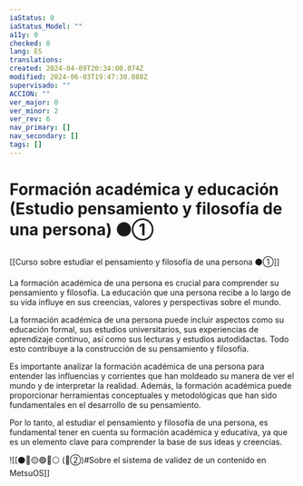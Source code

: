 ```yaml
---
iaStatus: 0
iaStatus_Model: ""
a11y: 0
checked: 0
lang: ES
translations: 
created: 2024-04-09T20:34:00.074Z
modified: 2024-06-03T19:47:30.088Z
supervisado: ""
ACCION: ""
ver_major: 0
ver_minor: 2
ver_rev: 6
nav_primary: []
nav_secondary: []
tags: []
---
```

# Formación académica y educación (Estudio pensamiento y filosofía de una persona) ⚫①

[[Curso sobre estudiar el pensamiento y filosofía de una persona ⚫①]]

La formación académica de una persona es crucial para comprender su pensamiento y filosofía. La educación que una persona recibe a lo largo de su vida influye en sus creencias, valores y perspectivas sobre el mundo. 

La formación académica de una persona puede incluir aspectos como su educación formal, sus estudios universitarios, sus experiencias de aprendizaje continuo, así como sus lecturas y estudios autodidactas. Todo esto contribuye a la construcción de su pensamiento y filosofía.

Es importante analizar la formación académica de una persona para entender las influencias y corrientes que han moldeado su manera de ver el mundo y de interpretar la realidad. Además, la formación académica puede proporcionar herramientas conceptuales y metodológicas que han sido fundamentales en el desarrollo de su pensamiento.

Por lo tanto, al estudiar el pensamiento y filosofía de una persona, es fundamental tener en cuenta su formación académica y educativa, ya que es un elemento clave para comprender la base de sus ideas y creencias.

![[⚫🔴🟡🟢🔵⚪ (🔴②)#Sobre el sistema de validez de un contenido en MetsuOS]]